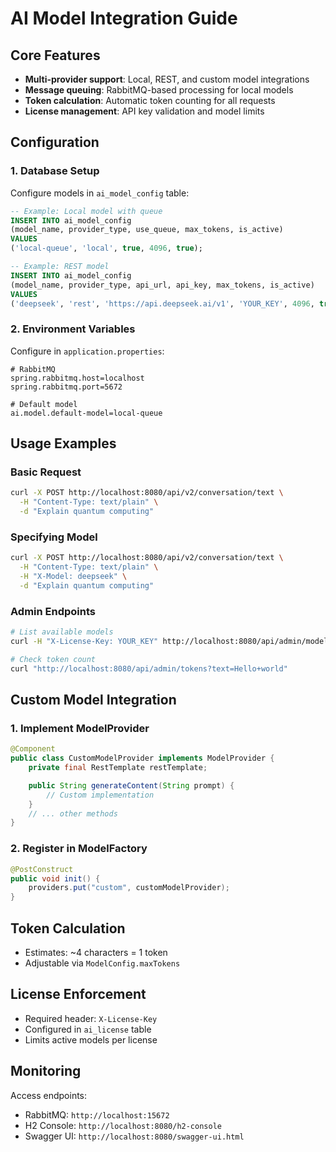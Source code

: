 # AI Model Integration Guide

## Core Features

- **Multi-provider support**: Local, REST, and custom model integrations
- **Message queuing**: RabbitMQ-based processing for local models
- **Token calculation**: Automatic token counting for all requests
- **License management**: API key validation and model limits

## Configuration

### 1. Database Setup

Configure models in `ai_model_config` table:

```sql
-- Example: Local model with queue
INSERT INTO ai_model_config
(model_name, provider_type, use_queue, max_tokens, is_active)
VALUES
('local-queue', 'local', true, 4096, true);

-- Example: REST model
INSERT INTO ai_model_config
(model_name, provider_type, api_url, api_key, max_tokens, is_active)
VALUES
('deepseek', 'rest', 'https://api.deepseek.ai/v1', 'YOUR_KEY', 4096, true);
```

### 2. Environment Variables

Configure in `application.properties`:

```properties
# RabbitMQ
spring.rabbitmq.host=localhost
spring.rabbitmq.port=5672

# Default model
ai.model.default-model=local-queue
```

## Usage Examples

### Basic Request

```bash
curl -X POST http://localhost:8080/api/v2/conversation/text \
  -H "Content-Type: text/plain" \
  -d "Explain quantum computing"
```

### Specifying Model

```bash
curl -X POST http://localhost:8080/api/v2/conversation/text \
  -H "Content-Type: text/plain" \
  -H "X-Model: deepseek" \
  -d "Explain quantum computing"
```

### Admin Endpoints

```bash
# List available models
curl -H "X-License-Key: YOUR_KEY" http://localhost:8080/api/admin/models

# Check token count
curl "http://localhost:8080/api/admin/tokens?text=Hello+world"
```

## Custom Model Integration

### 1. Implement ModelProvider

```java
@Component
public class CustomModelProvider implements ModelProvider {
    private final RestTemplate restTemplate;

    public String generateContent(String prompt) {
        // Custom implementation
    }
    // ... other methods
}
```

### 2. Register in ModelFactory

```java
@PostConstruct
public void init() {
    providers.put("custom", customModelProvider);
}
```

## Token Calculation

- Estimates: ~4 characters = 1 token
- Adjustable via `ModelConfig.maxTokens`

## License Enforcement

- Required header: `X-License-Key`
- Configured in `ai_license` table
- Limits active models per license

## Monitoring

Access endpoints:

- RabbitMQ: `http://localhost:15672`
- H2 Console: `http://localhost:8080/h2-console`
- Swagger UI: `http://localhost:8080/swagger-ui.html`
